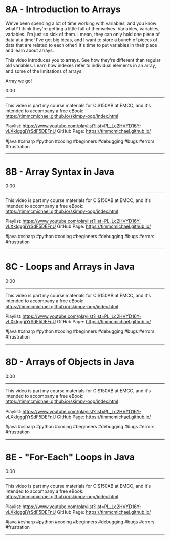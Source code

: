 # 8A - Introduction to Arrays

We've been spending a lot of time working with variables, and you know what? I think they're getting a little full of themselves. Variables, variables, variables. I'm just so sick of them. I mean, they can only hold one piece of data at a time! I've got big ideas, and I want to store a bunch of pieces of data that are related to each other! It's time to put variables in their place and learn about arrays. 

This video introduces you to arrays. See how they're different than regular old variables. Learn how indexes refer to individual elements in an array, and some of the limitations of arrays.

Array we go!

0:00 

----

This video is part my course materials for CIS150AB at EMCC, and it's intended to accompany a free eBook: https://timmcmichael.github.io/skimpy-oop/index.html

Playlist: https://www.youtube.com/playlist?list=PL_Lc2HVYD16Y-vLXkIgggjYrSdF5DEFnU
GitHub Page: https://timmcmichael.github.io/

#java #csharp #python #coding #beginners #debugging #bugs #errors #frustration

---------------------

# 8B - Array Syntax in Java



0:00 

----

This video is part my course materials for CIS150AB at EMCC, and it's intended to accompany a free eBook: https://timmcmichael.github.io/skimpy-oop/index.html

Playlist: https://www.youtube.com/playlist?list=PL_Lc2HVYD16Y-vLXkIgggjYrSdF5DEFnU
GitHub Page: https://timmcmichael.github.io/

#java #csharp #python #coding #beginners #debugging #bugs #errors #frustration

---------------------



# 8C - Loops and Arrays in Java



0:00 

----

This video is part my course materials for CIS150AB at EMCC, and it's intended to accompany a free eBook: https://timmcmichael.github.io/skimpy-oop/index.html

Playlist: https://www.youtube.com/playlist?list=PL_Lc2HVYD16Y-vLXkIgggjYrSdF5DEFnU
GitHub Page: https://timmcmichael.github.io/

#java #csharp #python #coding #beginners #debugging #bugs #errors #frustration

---------------------


# 8D - Arrays of Objects in Java



0:00 

----

This video is part my course materials for CIS150AB at EMCC, and it's intended to accompany a free eBook: https://timmcmichael.github.io/skimpy-oop/index.html

Playlist: https://www.youtube.com/playlist?list=PL_Lc2HVYD16Y-vLXkIgggjYrSdF5DEFnU
GitHub Page: https://timmcmichael.github.io/

#java #csharp #python #coding #beginners #debugging #bugs #errors #frustration

---------------------


# 8E - "For-Each" Loops in Java



0:00 

----

This video is part my course materials for CIS150AB at EMCC, and it's intended to accompany a free eBook: https://timmcmichael.github.io/skimpy-oop/index.html

Playlist: https://www.youtube.com/playlist?list=PL_Lc2HVYD16Y-vLXkIgggjYrSdF5DEFnU
GitHub Page: https://timmcmichael.github.io/

#java #csharp #python #coding #beginners #debugging #bugs #errors #frustration

---------------------

